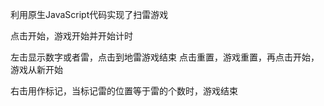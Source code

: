 利用原生JavaScript代码实现了扫雷游戏

点击开始，游戏开始并开始计时

左击显示数字或者雷，点击到地雷游戏结束
点击重置，游戏重置，再点击开始，游戏从新开始

右击用作标记，当标记雷的位置等于雷的个数时，游戏结束